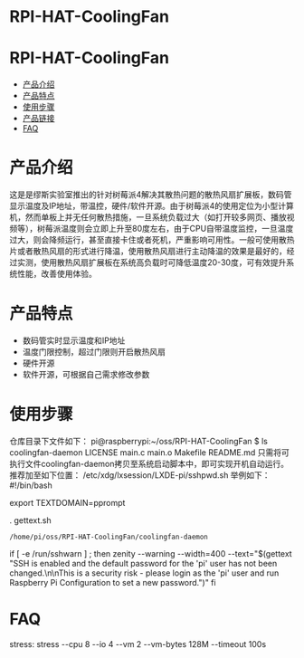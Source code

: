 # RPI-HAT-CoolingFan
# RPI-HAT-CoolingFan

* [产品介绍](#产品介绍) 
* [产品特点](#产品特点)
* [使用步骤](#使用步骤)
* [产品链接](#产品链接)
* [FAQ](#faq)
    
# 产品介绍
这是是缪斯实验室推出的针对树莓派4解决其散热问题的散热风扇扩展板，数码管显示温度及IP地址，带温控，硬件/软件开源。由于树莓派4的使用定位为小型计算机，然而单板上并无任何散热措施，一旦系统负载过大（如打开较多网页、播放视频等），树莓派温度则会立即上升至80度左右，由于CPU自带温度监控，一旦温度过大，则会降频运行，甚至直接卡住或者死机，严重影响可用性。一般可使用散热片或者散热风扇的形式进行降温，使用散热风扇进行主动降温的效果是最好的，经过实测，使用散热风扇扩展板在系统高负载时可降低温度20-30度，可有效提升系统性能，改善使用体验。


# 产品特点
- 数码管实时显示温度和IP地址
- 温度门限控制，超过门限则开启散热风扇
- 硬件开源 
- 软件开源，可根据自己需求修改参数

# 使用步骤
仓库目录下文件如下：
pi@raspberrypi:~/oss/RPI-HAT-CoolingFan $ ls
coolingfan-daemon  LICENSE  main.c  main.o  Makefile  README.md
只需将可执行文件coolingfan-daemon拷贝至系统启动脚本中，即可实现开机自动运行。
推荐加至如下位置：
/etc/xdg/lxsession/LXDE-pi/sshpwd.sh
举例如下：
#!/bin/bash

export TEXTDOMAIN=pprompt

. gettext.sh

`/home/pi/oss/RPI-HAT-CoolingFan/coolingfan-daemon`

if [ -e /run/sshwarn ] ; then
    zenity --warning --width=400 --text="$(gettext "SSH is enabled and the default password for the 'pi' user has not been changed.\n\nThis is a security risk - please login as the 'pi' user and run Raspberry Pi Configuration to set a new password.")"
fi

# FAQ

stress:
stress --cpu 8 --io 4 --vm 2 --vm-bytes 128M --timeout 100s

